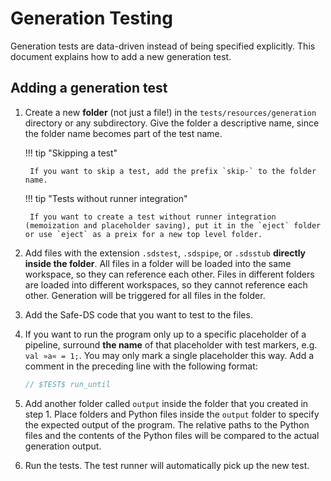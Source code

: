 # Generation Testing

Generation tests are data-driven instead of being specified explicitly. This document explains how to add a new
generation test.

## Adding a generation test

1. Create a new **folder** (not just a file!) in the `tests/resources/generation` directory or any subdirectory. Give
   the folder a descriptive name, since the folder name becomes part of the test name.

    !!! tip "Skipping a test"

        If you want to skip a test, add the prefix `skip-` to the folder name.

    !!! tip "Tests without runner integration"

        If you want to create a test without runner integration (memoization and placeholder saving), put it in the `eject` folder or use `eject` as a preix for a new top level folder.

2. Add files with the extension `.sdstest`, `.sdspipe`, or `.sdsstub` **directly inside the folder**. All files in a
   folder will be loaded into the same workspace, so they can reference each other. Files in different folders are
   loaded into different workspaces, so they cannot reference each other. Generation will be triggered for all files in
   the folder.
3. Add the Safe-DS code that you want to test to the files.
4. If you want to run the program only up to a specific placeholder of a pipeline, surround **the name** of that
   placeholder with test markers, e.g. `val »a« = 1;`. You may only mark a single placeholder this way. Add a comment in
   the preceding line with the following format:
    ```ts
    // $TEST$ run_until
    ```
5. Add another folder called `output` inside the folder that you created in step 1. Place folders and Python files
   inside the `output` folder to specify the expected output of the program. The relative paths to the Python files and
   the contents of the Python files will be compared to the actual generation output.
6. Run the tests. The test runner will automatically pick up the new test.
